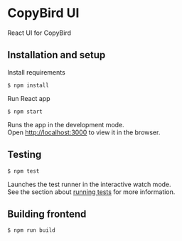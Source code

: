 # CopyBird UI
React UI for CopyBird

## Installation and setup

Install requirements
```
$ npm install
```

Run React app
```
$ npm start
```

Runs the app in the development mode.<br>
Open [http://localhost:3000](http://localhost:3000) to view it in the browser.


## Testing
```
$ npm test
```

Launches the test runner in the interactive watch mode.<br>
See the section about [running tests](https://facebook.github.io/create-react-app/docs/running-tests) for more information.


## Building frontend

```
$ npm run build
```